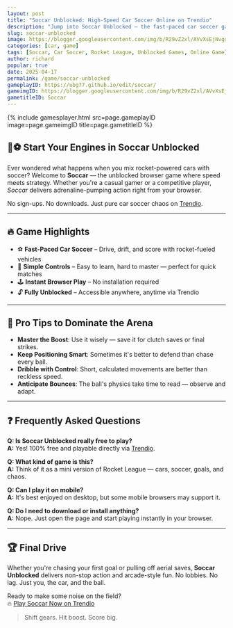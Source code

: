 ```yaml
---
layout: post
title: "Soccar Unblocked: High-Speed Car Soccer Online on Trendio"
description: "Jump into Soccar Unblocked — the fast-paced car soccer game that blends racing and football. Play now for free, no downloads needed!"
slug: soccar-unblocked
image: https://blogger.googleusercontent.com/img/b/R29vZ2xl/AVvXsEjNvgd1GhIE60ul2YBbMAtsq4g3q8-6E5lABIKma3P32pFOg9iRXiU0P4rYG_2BGn2xBYHmJfLEC5zsFXFpR66OsIS-hDXihC49IAOAA8_laLKeR0nD5z1UYjkaCWBJ7MMVAIohdFxGj0TCQ8XJkYVG3LY9VepOcwDif4xjily20PqOPfqruntyY3V2llE/s525/soccar-logo.webp
categories: [car, game]
tags: [Soccar, Car Soccer, Rocket League, Unblocked Games, Online Game]
author: richard
popular: true
date: 2025-04-17
permalink: /game/soccar-unblocked
gameplayID: https://ubg77.github.io/edit/soccar/
gameimgID: https://blogger.googleusercontent.com/img/b/R29vZ2xl/AVvXsEjNvgd1GhIE60ul2YBbMAtsq4g3q8-6E5lABIKma3P32pFOg9iRXiU0P4rYG_2BGn2xBYHmJfLEC5zsFXFpR66OsIS-hDXihC49IAOAA8_laLKeR0nD5z1UYjkaCWBJ7MMVAIohdFxGj0TCQ8XJkYVG3LY9VepOcwDif4xjily20PqOPfqruntyY3V2llE/s525/soccar-logo.webp
gametitleID: Soccar
---
```


{% include gamesplayer.html
  src=page.gameplayID
  image=page.gameimgID
  title=page.gametitleID
%}

## 🚗⚽ Start Your Engines in Soccar Unblocked

Ever wondered what happens when you mix rocket-powered cars with soccer? Welcome to **Soccar** — the unblocked browser game where speed meets strategy. Whether you're a casual gamer or a competitive player, *Soccar* delivers adrenaline-pumping action right from your browser.

No sign-ups. No downloads. Just pure car soccer chaos on [Trendio](https://www.trendio.homes/game/soccar-unblocked).

---

## 🔥 Game Highlights

- ⚽ **Fast-Paced Car Soccer** – Drive, drift, and score with rocket-fueled vehicles
- 🚗 **Simple Controls** – Easy to learn, hard to master — perfect for quick matches
- 🕹️ **Instant Browser Play** – No installation required
- 🔓 **Fully Unblocked** – Accessible anywhere, anytime via Trendio

---

## 🧠 Pro Tips to Dominate the Arena

- **Master the Boost**: Use it wisely — save it for clutch saves or final strikes.
- **Keep Positioning Smart**: Sometimes it's better to defend than chase every ball.
- **Dribble with Control**: Short, calculated movements are better than reckless speed.
- **Anticipate Bounces**: The ball's physics take time to read — observe and adapt.

---

## ❓ Frequently Asked Questions

**Q: Is Soccar Unblocked really free to play?**  
**A:** Yes! 100% free and playable directly via [Trendio](https://www.trendio.homes/game/soccar-unblocked).

**Q: What kind of game is this?**  
**A:** Think of it as a mini version of Rocket League — cars, soccer, goals, and chaos.

**Q: Can I play it on mobile?**  
**A:** It's best enjoyed on desktop, but some mobile browsers may support it.

**Q: Do I need to download or install anything?**  
**A:** Nope. Just open the page and start playing instantly in your browser.

---

## 🏆 Final Drive

Whether you're chasing your first goal or pulling off aerial saves, **Soccar Unblocked** delivers non-stop action and arcade-style fun. No lobbies. No lag. Just you, the car, and the ball.

Ready to make some noise on the field?  
🔥 [Play Soccar Now on Trendio](https://www.trendio.homes/game/soccar-unblocked)

> Shift gears. Hit boost. Score big.
